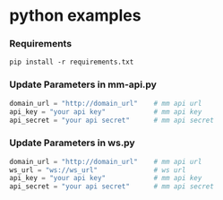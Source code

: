 # python examples

### Requirements

```shell script
pip install -r requirements.txt
```

### Update Parameters in mm-api.py
```python
domain_url = "http://domain_url"    # mm api url
api_key = "your api key"            # mm api key
api_secret = "your api secret"      # mm api secret
```

### Update Parameters in ws.py
```python
domain_url = "http://domain_url"    # mm api url
ws_url = "ws://ws_url"              # ws url
api_key = "your api key"            # mm api key
api_secret = "your api secret"      # mm api secret
```